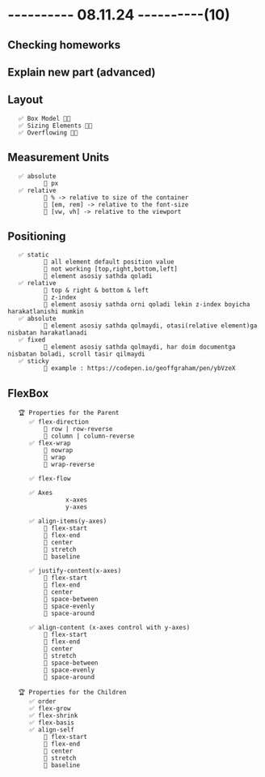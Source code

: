 # ---------- 08.11.24 ----------(10)

## Checking homeworks

## Explain new part (advanced)

## Layout

       ✅ Box Model 👍🏻
       ✅ Sizing Elements 👍🏻
       ✅ Overflowing 👍🏻

## Measurement Units

       ✅ absolute
              🎁 px
       ✅ relative
              🎁 % -> relative to size of the container
              🎁 [em, rem] -> relative to the font-size
              🎁 [vw, vh] -> relative to the viewport

## Positioning

       ✅ static
              🎁 all element default position value
              🎁 not working [top,right,bottom,left]
              🎁 element asosiy sathda qoladi
       ✅ relative
              🎁 top & right & bottom & left
              🎁 z-index
              🎁 element asosiy sathda orni qoladi lekin z-index boyicha harakatlanishi mumkin
       ✅ absolute
              🎁 element asosiy sathda qolmaydi, otasi(relative element)ga nisbatan harakatlanadi
       ✅ fixed
              🎁 element asosiy sathda qolmaydi, har doim documentga nisbatan boladi, scroll tasir qilmaydi
       ✅ sticky
              🎁 example : https://codepen.io/geoffgraham/pen/ybVzeX

## FlexBox

       🏆 Properties for the Parent
          ✅ flex-direction
              🎁 row | row-reverse
              🎁 column | column-reverse
          ✅ flex-wrap
              🎁 nowrap
              🎁 wrap
              🎁 wrap-reverse

          ✅ flex-flow

          ✅ Axes
                    x-axes
                    y-axes

          ✅ align-items(y-axes)
              🎁 flex-start
              🎁 flex-end
              🎁 center
              🎁 stretch
              🎁 baseline

          ✅ justify-content(x-axes)
              🎁 flex-start
              🎁 flex-end
              🎁 center
              🎁 space-between
              🎁 space-evenly
              🎁 space-around

          ✅ align-content (x-axes control with y-axes)
              🎁 flex-start
              🎁 flex-end
              🎁 center
              🎁 stretch
              🎁 space-between
              🎁 space-evenly
              🎁 space-around

       🏆 Properties for the Children
          ✅ order
          ✅ flex-grow
          ✅ flex-shrink
          ✅ flex-basis
          ✅ align-self
              🎁 flex-start
              🎁 flex-end
              🎁 center
              🎁 stretch
              🎁 baseline
